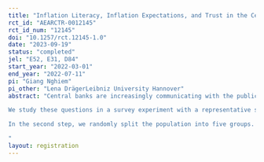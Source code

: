 ```yaml
---
title: "Inflation Literacy, Inflation Expectations, and Trust in the Central Bank: A Survey Experiment"
rct_id: "AEARCTR-0012145"
rct_id_num: "12145"
doi: "10.1257/rct.12145-1.0"
date: "2023-09-19"
status: "completed"
jel: "E52, E31, D84"
start_year: "2022-03-01"
end_year: "2022-07-11"
pi: "Giang Nghiem"
pi_other: "Lena DrägerLeibniz University Hannover"
abstract: "Central banks are increasingly communicating with the public to build trust and to guide and anchor inflation expectations in the population by explaining monetary policy decisions. However, many consumers struggle with understanding the concept of inflation and how monetary policy works. Given this context, would it be possible to improve public literacy about inflation and monetary policy by communicating simple and general information about these topics? And would improving consumers' inflation literacy affect their inflation forecasts and affect the way they incorporate quantitative information into their expectations?
We study these questions in a survey experiment with a representative sample of German consumers, who are randomly subjected to two consecutive information treatments: In the first step, half of the respondents are randomly selected to receive a 1-minute reading text with general non-numerical information about inflation and monetary policy. We then ask all respondents some test questions to measure inflation and financial literacy as well as their point predictions on perceived and expected inflation and the inflation target of the ECB.
In the second step, we randomly split the population into five groups. One group acts as a control group with no further information, while the other groups receive additional numerical information treatments on inflation and monetary policy. We then use probabilistic questions to measure posterior perceived and expected inflation and individual forecast uncertainty. Our survey is completed with questions on trust in the ECB and the Bundesbank. This two-step setup allows us to evaluate, first, the causal effect of the literacy treatment on consumers' literacy, their prior inflation predictions, and their trust in the central bank, and second, to investigate how consumers incorporate the quantitative information treatments into posterior inflation predictions, forecast uncertainty as well as trust and whether there are interaction effects with the literacy treatment.
"
layout: registration
---
```


